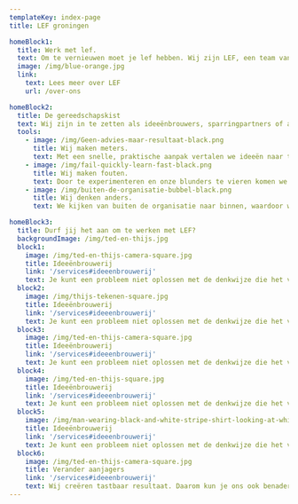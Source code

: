 ```yaml
---
templateKey: index-page
title: LEF groningen

homeBlock1:
  title: Werk met lef.
  text: Om te vernieuwen moet je lef hebben. Wij zijn LEF, een team van twintigers met bravoure en een scherpe blik. Door te confronteren en te verrassen dagen wij organisaties uit om te innoveren.
  image: /img/blue-orange.jpg
  link:
    text: Lees meer over LEF
    url: /over-ons

homeBlock2:
  title: De gereedschapskist
  text: Wij zijn in te zetten als ideeënbrouwers, sparringpartners of aanjagers. We beginnen klein en creëren stap voor stap iets groots. Zo bewegen wij, en zo willen we anderen in beweging brengen.
  tools:
    - image: /img/Geen-advies-maar-resultaat-black.png
      title: Wij maken meters.
      text: Met een snelle, praktische aanpak vertalen we ideeën naar tastbaar resultaat.
    - image: /img/fail-quickly-learn-fast-black.png
      title: Wij maken fouten.
      text: Door te experimenteren en onze blunders te vieren komen we verder.
    - image: /img/buiten-de-organisatie-bubbel-black.png
      title: Wij denken anders.
      text: We kijken van buiten de organisatie naar binnen, waardoor we kritisch en onbevangen zijn.

homeBlock3:
  title: Durf jij het aan om te werken met LEF?
  backgroundImage: /img/ted-en-thijs.jpg
  block1:
    image: /img/ted-en-thijs-camera-square.jpg
    title: Ideeënbrouwerij
    link: '/services#ideeenbrouwerij'
    text: Je kunt een probleem niet oplossen met de denkwijze die het veroorzaakt heeft. Daarom brouwen wij nieuwe ideeën, buiten de kaders.
  block2:
    image: /img/thijs-tekenen-square.jpg
    title: Ideeënbrouwerij
    link: '/services#ideeenbrouwerij'
    text: Je kunt een probleem niet oplossen met de denkwijze die het veroorzaakt heeft. Daarom brouwen wij nieuwe ideeën, buiten de kaders.
  block3:
    image: /img/ted-en-thijs-camera-square.jpg
    title: Ideeënbrouwerij
    link: '/services#ideeenbrouwerij'
    text: Je kunt een probleem niet oplossen met de denkwijze die het veroorzaakt heeft. Daarom brouwen wij nieuwe ideeën, buiten de kaders.
  block4:
    image: /img/ted-en-thijs-square.jpg
    title: Ideeënbrouwerij
    link: '/services#ideeenbrouwerij'
    text: Je kunt een probleem niet oplossen met de denkwijze die het veroorzaakt heeft. Daarom brouwen wij nieuwe ideeën, buiten de kaders.
  block5:
    image: /img/man-wearing-black-and-white-stripe-shirt-looking-at-white-212286.jpg
    title: Ideeënbrouwerij
    link: '/services#ideeenbrouwerij'
    text: Je kunt een probleem niet oplossen met de denkwijze die het veroorzaakt heeft. Daarom brouwen wij nieuwe ideeën, buiten de kaders.
  block6:
    image: /img/ted-en-thijs-camera-square.jpg
    title: Verander aanjagers
    link: '/services#ideeenbrouwerij'
    text: Wij creëren tastbaar resultaat. Daarom kun je ons ook benaderen als er iets op touw moet worden gezet.
---
```

